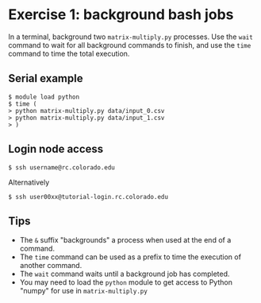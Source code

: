 # Exercise 1: background bash jobs

In a terminal, background two `matrix-multiply.py` processes. Use the
`wait` command to wait for all background commands to finish, and use
the `time` command to time the total execution.

## Serial example

    $ module load python
    $ time (
    > python matrix-multiply.py data/input_0.csv
    > python matrix-multiply.py data/input_1.csv
    > )

## Login node access

    $ ssh username@rc.colorado.edu

Alternatively

    $ ssh user00xx@tutorial-login.rc.colorado.edu

## Tips

* The `&` suffix "backgrounds" a process when used at the end of a
  command.
* The `time` command can be used as a prefix to time the execution of
  another command.
* The `wait` command waits until a background job has completed.
* You may need to load the `python` module to get access to Python
  "numpy" for use in `matrix-multiply.py`
